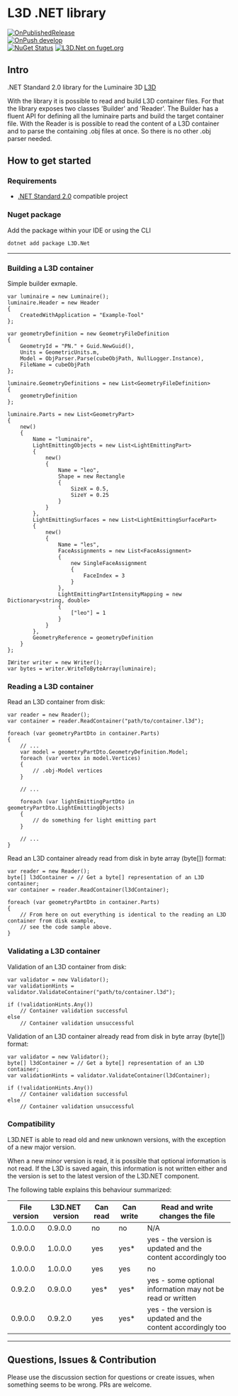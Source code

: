 # L3D .NET library

[![OnPublishedRelease](https://github.com/globallightingdata/l3d.net/actions/workflows/OnPublishedRelease.yml/badge.svg)](https://github.com/globallightingdata/l3d.net/actions/workflows/OnPublishedRelease.yml)  
[![OnPush develop](https://github.com/globallightingdata/l3d.net/actions/workflows/OnPushDevelop.yml/badge.svg)](https://github.com/globallightingdata/l3d.net/actions/workflows/OnPushDevelop.yml)  
[![NuGet Status](https://img.shields.io/nuget/v/L3D.Net.svg)](https://www.nuget.org/packages/L3D.Net/) [![L3D.Net on fuget.org](https://www.fuget.org/packages/L3D.Net/badge.svg)](https://www.fuget.org/packages/L3D.Net)


## Intro

.NET Standard 2.0 library for the Luminaire 3D [L3D](https://gldf.io/docs/geometry/l3d-intro)

With the library it is possible to read and build L3D container files. For that the library exposes two classes 'Builder' and 'Reader'.
The Builder has a fluent API for defining all the luminaire parts and build the target container file.
With the Reader is is possible to read the content of a L3D container and to parse the containing .obj files at once. So there is no other .obj parser needed.

## How to get started

### Requirements

- [.NET Standard 2.0](https://docs.microsoft.com/de-de/dotnet/standard/net-standard) compatible project

### Nuget package

Add the package within your IDE or using the CLI

```bash
dotnet add package L3D.Net
```

---

### Building a L3D container

Simple builder exmaple.

```CSharp
var luminaire = new Luminaire();
luminaire.Header = new Header
{
    CreatedWithApplication = "Example-Tool"
};

var geometryDefinition = new GeometryFileDefinition
{
    GeometryId = "PN." + Guid.NewGuid(),
    Units = GeometricUnits.m,
    Model = ObjParser.Parse(cubeObjPath, NullLogger.Instance),
    FileName = cubeObjPath
};

luminaire.GeometryDefinitions = new List<GeometryFileDefinition>
{
    geometryDefinition
};

luminaire.Parts = new List<GeometryPart>
{
    new()
    {
        Name = "luminaire",
        LightEmittingObjects = new List<LightEmittingPart>
        {
            new()
            {
                Name = "leo",
                Shape = new Rectangle
                {
                    SizeX = 0.5,
                    SizeY = 0.25
                }
            }
        },
        LightEmittingSurfaces = new List<LightEmittingSurfacePart>
        {
            new()
            {
                Name = "les",
                FaceAssignments = new List<FaceAssignment>
                {
                    new SingleFaceAssignment
                    {
                        FaceIndex = 3
                    }
                },
                LightEmittingPartIntensityMapping = new Dictionary<string, double>
                {
                    ["leo"] = 1
                }
            }
        },
        GeometryReference = geometryDefinition
    }
};

IWriter writer = new Writer();
var bytes = writer.WriteToByteArray(luminaire);
```

### Reading a L3D container

Read an L3D container from disk:
```CSharp
var reader = new Reader();
var container = reader.ReadContainer("path/to/container.l3d");

foreach (var geometryPartDto in container.Parts)
{
    // ...
    var model = geometryPartDto.GeometryDefinition.Model;
    foreach (var vertex in model.Vertices)
    {
        // .obj-Model vertices
    }

    // ...
    
    foreach (var lightEmittingPartDto in geometryPartDto.LightEmittingObjects)
    {
        // do something for light emitting part 
    }

    // ...
}
```

Read an L3D container already read from disk in byte array (byte[]) format:
```CSharp
var reader = new Reader();
byte[] l3dContainer = // Get a byte[] representation of an L3D container;
var container = reader.ReadContainer(l3dContainer);

foreach (var geometryPartDto in container.Parts)
{
    // From here on out everything is identical to the reading an L3D container from disk example,
    // see the code sample above.
}
```

### Validating a L3D container

Validation of an L3D container from disk:
```CSharp
var validator = new Validator();
var validationHints = validator.ValidateContainer("path/to/container.l3d");

if (!validationHints.Any())
    // Container validation successful
else
    // Container validation unsuccessful
```

Validation of an L3D container already read from disk in byte array (byte[]) format:
```CSharp
var validator = new Validator();
byte[] l3dContainer = // Get a byte[] representation of an L3D container;
var validationHints = validator.ValidateContainer(l3dContainer);

if (!validationHints.Any())
    // Container validation successful
else
    // Container validation unsuccessful
```

### Compatibility

L3D.NET is able to read old and new unknown versions, with the exception of a new major version.

When a new minor version is read, it is possible that optional information is not read.
If the L3D is saved again, this information is not written either and the version is set to the latest version of the L3D.NET component.

The following table explains this behaviour summarized:

File version | L3D.NET version | Can read | Can write | Read and write changes the file
------------ | --------------- | -------- | --------- | ----------------------------
1.0.0.0      | 0.9.0.0         | no       | no        | N/A
0.9.0.0      | 1.0.0.0         | yes      | yes*      | yes - the version is updated and the content accordingly too
1.0.0.0      | 1.0.0.0         | yes      | yes       | no
0.9.2.0      | 0.9.0.0         | yes*     | yes*      | yes - some optional information may not be read or written
0.9.0.0      | 0.9.2.0         | yes      | yes*      | yes - the version is updated and the content accordingly too

---

## Questions, Issues & Contribution

Please use the discussion section for questions or create issues, when something seems to be wrong. PRs are welcome.

